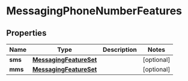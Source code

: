 # MessagingPhoneNumberFeatures

## Properties
Name | Type | Description | Notes
------------ | ------------- | ------------- | -------------
**sms** | [**MessagingFeatureSet**](MessagingFeatureSet.md) |  |  [optional]
**mms** | [**MessagingFeatureSet**](MessagingFeatureSet.md) |  |  [optional]
